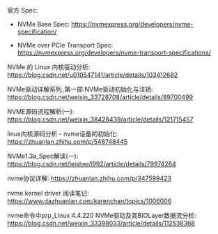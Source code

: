 
官方 Spec:

* NVMe Base Spec: https://nvmexpress.org/developers/nvme-specification/

* NVMe over PCIe Transport Spec: https://nvmexpress.org/developers/nvme-transport-specifications/

NVMe 的 Linux 内核驱动分析: https://blog.csdn.net/u010547141/article/details/103412682

NVMe驱动详解系列_第一部:NVMe驱动初始化与注销: https://blog.csdn.net/weixin_33728708/article/details/89700499

NVME源码流程解析(一): https://blog.csdn.net/weixin_38428439/article/details/121715457

linux内核源码分析 - nvme设备的初始化: https://zhuanlan.zhihu.com/p/548748445


NVMe1.3a_Spec解读(一): https://blog.csdn.net/leishen1992/article/details/79974264

nvme协议详解: https://zhuanlan.zhihu.com/p/347599423

nvme kernel driver 阅读笔记: https://www.dazhuanlan.com/karenchan/topics/1006006

nvme命令中prp_Linux 4.4.220 NVMe驱动及其BIOLayer数据流分析: https://blog.csdn.net/weixin_33398033/article/details/112538368

